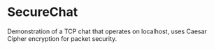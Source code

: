 # SecureChat
Demonstration of a TCP chat that operates on localhost, uses Caesar Cipher encryption for packet security.
